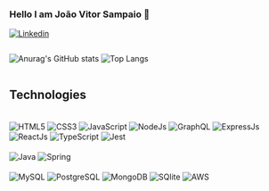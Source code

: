 ### Hello I am João Vitor Sampaio 👋

[![Linkedin](https://img.shields.io/badge/LinkedIn-0077B5?style=for-the-badge&logo=linkedin&logoColor=white)](https://linkedin.com/in/joaovitorsampaio2022
)

<div style="display: flex">
  

![Anurag's GitHub stats](https://github-readme-stats.vercel.app/api?username=OldSider&show_icons=true&theme=radical)
![Top Langs](https://github-readme-stats.vercel.app/api/top-langs/?username=OldSider&hide=css,html)

</div>




## Technologies

<div style="display: inline_block">
<br/>
  <img alt="HTML5" src="https://img.shields.io/badge/HTML5-E34F26?style=for-the-badge&logo=html5&logoColor=white" align="center" />
  <img alt="CSS3" src="https://img.shields.io/badge/CSS3-1572B6?style=for-the-badge&logo=css3&logoColor=white" align="center" />
  <img alt="JavaScript" src="https://img.shields.io/badge/JavaScript-323330?style=for-the-badge&logo=javascript&logoColor=F7DF1E" align="center" />
  <img alt="NodeJs" src="https://img.shields.io/badge/Node.js-43853D?style=for-the-badge&logo=node.js&logoColor=white" align="center" />
  <img alt="GraphQL" src="https://img.shields.io/badge/-GraphQL-E10098?style=for-the-badge&logo=graphql&logoColor=white" align="center" />
  <img alt="ExpressJs" src="https://img.shields.io/badge/Express.js-404D59?style=for-the-badge" align="center" />
  <img alt="ReactJs" src="https://img.shields.io/badge/React-20232A?style=for-the-badge&logo=react&logoColor=61DAFB" align="center" />
  <img alt="TypeScript" src="https://img.shields.io/badge/TypeScript-007ACC?style=for-the-badge&logo=typescript&logoColor=white" align="center" />
  <img alt="Jest" src="https://img.shields.io/badge/Jest-323330?style=for-the-badge&logo=Jest&logoColor=white" align="center" />
</div>
<div  style="display: inline_block">
  <br/>
  <img alt="Java" src="https://img.shields.io/badge/Java-ED8B00?style=for-the-badge&logo=openjdk&logoColor=white" align="center" />
  <img alt="Spring" src="https://img.shields.io/badge/Spring-6DB33F?style=for-the-badge&logo=spring&logoColor=white" align="center" />
  <img alt="" src="" align="center" />
</div>
<div  style="display: inline_block">
  <br/>
  <img alt="MySQL" src="https://img.shields.io/badge/MySQL-00000F?style=for-the-badge&logo=mysql&logoColor=white" align="center" />
  <img alt="PostgreSQL" src="https://img.shields.io/badge/PostgreSQL-316192?style=for-the-badge&logo=postgresql&logoColor=white" align="center" />
  <img alt="MongoDB" src="https://img.shields.io/badge/MongoDB-4EA94B?style=for-the-badge&logo=mongodb&logoColor=white" align="center" />
  <img alt="SQlite" src="https://img.shields.io/badge/SQLite-07405E?style=for-the-badge&logo=sqlite&logoColor=white" align="center" />
  <img alt="AWS" src="https://img.shields.io/badge/Amazon_AWS-232F3E?style=for-the-badge&logo=amazon-aws&logoColor=white" align="center" />
</div>



